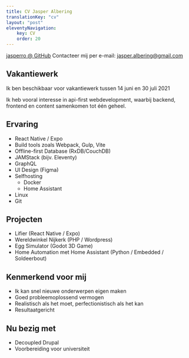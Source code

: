 ```yaml
---
title: CV Jasper Albering
translationKey: "cv"
layout: "post"
eleventyNavigation:
    key: CV
    order: 20
---
```


[jasperro @ GitHub](github.com/jasperro)
Contacteer mij per e-mail: jasper.albering@gmail.com

## Vakantiewerk

Ik ben beschikbaar voor vakantiewerk tussen 14 juni en 30 juli 2021

Ik heb vooral interesse in api-first webdevelopment, waarbij backend, frontend en content samenkomen tot één geheel.

## Ervaring

-   React Native / Expo
-   Build tools zoals Webpack, Gulp, Vite
-   Offline-first Database (RxDB/CouchDB)
-   JAMStack (bijv. Eleventy)
-   GraphQL
-   UI Design (Figma)
-   Selfhosting
    -   Docker
    -   Home Assistant
-   Linux
-   Git

## Projecten

-   Lifier (React Native / Expo)
-   Wereldwinkel Nijkerk (PHP / Wordpress)
-   Egg Simulator (Godot 3D Game)
-   Home Automation met Home Assistant (Python / Embedded / Soldeerbout)

## Kenmerkend voor mij

-   Ik kan snel nieuwe onderwerpen eigen maken
-   Goed probleemoplossend vermogen
-   Realistisch als het moet, perfectionistisch als het kan
-   Resultaatgericht

## Nu bezig met

-   Decoupled Drupal
-   Voorbereiding voor universiteit

